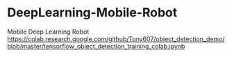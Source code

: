 # DeepLearning-Mobile-Robot
Mobile Deep Learning Robot
https://colab.research.google.com/github/Tony607/object_detection_demo/blob/master/tensorflow_object_detection_training_colab.ipynb
